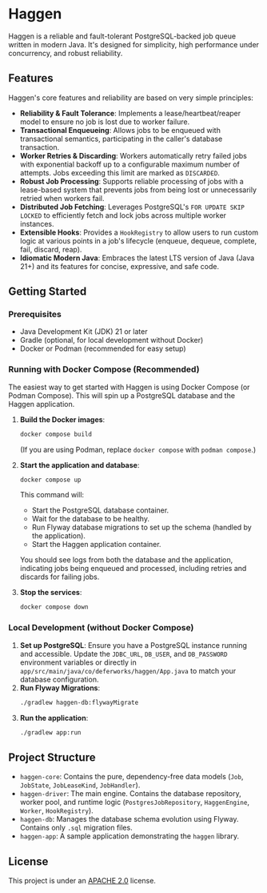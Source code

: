 # Haggen

Haggen is a reliable and fault-tolerant PostgreSQL-backed job queue written in modern Java. It's designed for simplicity, high performance under concurrency, and robust reliability.

## Features

Haggen's core features and reliability are based on very simple principles:

*   **Reliability & Fault Tolerance**: Implements a lease/heartbeat/reaper model to ensure no job is lost due to worker failure.
*   **Transactional Enqueueing**: Allows jobs to be enqueued with transactional semantics, participating in the caller's database transaction.
*   **Worker Retries & Discarding**: Workers automatically retry failed jobs with exponential backoff up to a configurable maximum number of attempts. Jobs exceeding this limit are marked as `DISCARDED`.
*   **Robust Job Processing**: Supports reliable processing of jobs with a lease-based system that prevents jobs from being lost or unnecessarily retried when workers fail.
*   **Distributed Job Fetching**: Leverages PostgreSQL's `FOR UPDATE SKIP LOCKED` to efficiently fetch and lock jobs across multiple worker instances.
*   **Extensible Hooks**: Provides a `HookRegistry` to allow users to run custom logic at various points in a job's lifecycle (enqueue, dequeue, complete, fail, discard, reap).
*   **Idiomatic Modern Java**: Embraces the latest LTS version of Java (Java 21+) and its features for concise, expressive, and safe code.

## Getting Started

### Prerequisites

*   Java Development Kit (JDK) 21 or later
*   Gradle (optional, for local development without Docker)
*   Docker or Podman (recommended for easy setup)

### Running with Docker Compose (Recommended)

The easiest way to get started with Haggen is using Docker Compose (or Podman Compose). This will spin up a PostgreSQL database and the Haggen application.

1.  **Build the Docker images**:
    ```bash
    docker compose build
    ```
    (If you are using Podman, replace `docker compose` with `podman compose`.)

2.  **Start the application and database**:
    ```bash
    docker compose up
    ```
    This command will:
    *   Start the PostgreSQL database container.
    *   Wait for the database to be healthy.
    *   Run Flyway database migrations to set up the schema (handled by the application).
    *   Start the Haggen application container.

    You should see logs from both the database and the application, indicating jobs being enqueued and processed, including retries and discards for failing jobs.

3.  **Stop the services**:
    ```bash
    docker compose down
    ```

### Local Development (without Docker Compose)

1.  **Set up PostgreSQL**: Ensure you have a PostgreSQL instance running and accessible. Update the `JDBC_URL`, `DB_USER`, and `DB_PASSWORD` environment variables or directly in `app/src/main/java/co/deferworks/haggen/App.java` to match your database configuration.
2.  **Run Flyway Migrations**:
    ```bash
    ./gradlew haggen-db:flywayMigrate
    ```
3.  **Run the application**:
    ```bash
    ./gradlew app:run
    ```

## Project Structure

*   `haggen-core`: Contains the pure, dependency-free data models (`Job`, `JobState`, `JobLeaseKind`, `JobHandler`).
*   `haggen-driver`: The main engine. Contains the database repository, worker pool, and runtime logic (`PostgresJobRepository`, `HaggenEngine`, `Worker`, `HookRegistry`).
*   `haggen-db`: Manages the database schema evolution using Flyway. Contains only `.sql` migration files.
*   `haggen-app`: A sample application demonstrating the `haggen` library.

## License

This project is under an [APACHE 2.0](LICENSE) license.